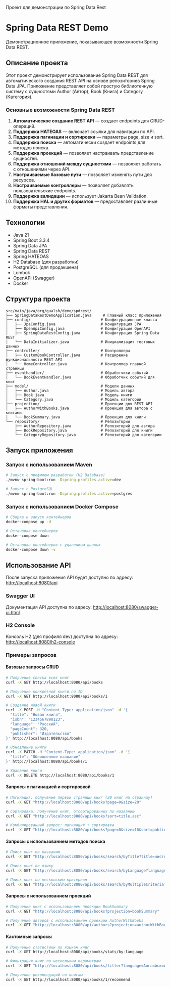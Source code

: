 Проект для демонстрации по Spring Data Rest

# Spring Data REST Demo

Демонстрационное приложение, показывающее возможности Spring Data REST.

## Описание проекта

Этот проект демонстрирует использование Spring Data REST для автоматического создания REST API на основе репозиториев Spring Data JPA. 
Приложение представляет собой простую библиотечную систему с сущностями Author (Автор), Book (Книга) и Category (Категория).

### Основные возможности Spring Data REST

1. **Автоматическое создание REST API** — создает endpoints для CRUD-операций.
2. **Поддержка HATEOAS** — включает ссылки для навигации по API.
3. **Поддержка пагинации и сортировки** — параметры page, size и sort.
4. **Поддержка поиска** — автоматически создает endpoints для методов поиска.
5. **Поддержка проекций** — позволяет настраивать представление сущностей.
6. **Поддержка отношений между сущностями** — позволяет работать с отношениями через API.
7. **Настраиваемые базовые пути** — позволяет изменять пути для ресурсов.
8. **Настраиваемые контроллеры** — позволяет добавлять пользовательские endpoints.
9. **Поддержка валидации** — использует Jakarta Bean Validation.
10. **Поддержка HAL и других форматов** — предоставляет различные форматы представления.

## Технологии

- Java 21
- Spring Boot 3.3.4
- Spring Data JPA
- Spring Data REST
- Spring HATEOAS
- H2 Database (для разработки)
- PostgreSQL (для продакшена)
- Lombok
- OpenAPI (Swagger)
- Docker

## Структура проекта

```
src/main/java/org/gualsh/demo/spdrest/
├── SpringDataRestDemoApplication.java     # Главный класс приложения
├── config/                               # Конфигурационные классы
│   ├── JpaConfig.java                    # Конфигурация JPA
│   ├── OpenApiConfig.java                # Конфигурация OpenAPI
│   ├── SpringDataRestConfig.java         # Конфигурация Spring Data REST
│   └── DataInitializer.java              # Инициализация тестовых данных
├── controller/                           # Контроллеры
│   ├── CustomBookController.java         # Расширение функциональности REST API
│   └── HomeController.java               # Контроллер главной страницы
├── eventhandler/                         # Обработчики событий
│   └── BookEventHandler.java             # Обработчик событий для книг
├── model/                                # Модели данных
│   ├── Author.java                       # Модель автора
│   ├── Book.java                         # Модель книги
│   └── Category.java                     # Модель категории
├── projection/                           # Проекции для REST API
│   ├── AuthorWithBooks.java              # Проекция для автора с книгами
│   └── BookSummary.java                  # Проекция для книги
└── repository/                           # Репозитории
    ├── AuthorRepository.java             # Репозиторий для автора
    ├── BookRepository.java               # Репозиторий для книги
    └── CategoryRepository.java           # Репозиторий для категории
```

## Запуск приложения

### Запуск с использованием Maven

```bash
# Запуск с профилем разработки (H2 Database)
./mvnw spring-boot:run -Dspring.profiles.active=dev

# Запуск с PostgreSQL
./mvnw spring-boot:run -Dspring.profiles.active=postgres
```

### Запуск с использованием Docker Compose

```bash
# Сборка и запуск контейнеров
docker-compose up -d

# Остановка контейнеров
docker-compose down

# Остановка контейнеров с удалением данных
docker-compose down -v
```

## Использование API

После запуска приложения API будет доступно по адресу: [http://localhost:8080/api](http://localhost:8080/api)

### Swagger UI

Документация API доступна по адресу: [http://localhost:8080/swagger-ui.html](http://localhost:8080/swagger-ui.html)

### H2 Console

Консоль H2 (для профиля dev) доступна по адресу: [http://localhost:8080/h2-console](http://localhost:8080/h2-console)

### Примеры запросов

#### Базовые запросы CRUD

```bash
# Получение списка всех книг
curl -X GET http://localhost:8080/api/books

# Получение конкретной книги по ID
curl -X GET http://localhost:8080/api/books/1

# Создание новой книги
curl -X POST -H "Content-Type: application/json" -d '{
  "title": "Новая книга",
  "isbn": "1234567890123",
  "language": "Русский",
  "pageCount": 320,
  "publisher": "Издательство"
}' http://localhost:8080/api/books

# Обновление книги
curl -X PATCH -H "Content-Type: application/json" -d '{
  "title": "Обновленное название"
}' http://localhost:8080/api/books/1

# Удаление книги
curl -X DELETE http://localhost:8080/api/books/1
```

#### Запросы с пагинацией и сортировкой

```bash
# Пагинация: получение первой страницы книг (20 книг на страницу)
curl -X GET "http://localhost:8080/api/books?page=0&size=20"

# Сортировка: получение книг, отсортированных по названию
curl -X GET "http://localhost:8080/api/books?sort=title,asc"

# Комбинированный запрос: пагинация + сортировка
curl -X GET "http://localhost:8080/api/books?page=0&size=10&sort=publicationDate,desc"
```

#### Запросы с использованием методов поиска

```bash
# Поиск книг по названию
curl -X GET "http://localhost:8080/api/books/search/byTitle?title=чистый"

# Поиск книг по языку
curl -X GET "http://localhost:8080/api/books/search/byLanguage?language=Русский"

# Поиск книг по нескольким критериям
curl -X GET "http://localhost:8080/api/books/search/byMultipleCriteria?title=основание&language=Английский"
```

#### Запросы с использованием проекций

```bash
# Получение книг с использованием проекции BookSummary
curl -X GET "http://localhost:8080/api/books?projection=bookSummary"

# Получение авторов с использованием проекции AuthorWithBooks
curl -X GET "http://localhost:8080/api/authors?projection=authorWithBooks"
```

#### Кастомные запросы

```bash
# Получение статистики по языкам книг
curl -X GET http://localhost:8080/api/books/stats/by-language

# Фильтрация книг по нескольким параметрам
curl -X GET "http://localhost:8080/api/books/filter?language=Английский&minPages=400"

# Получение рекомендаций по книгам
curl -X GET http://localhost:8080/api/books/1/recommend
```